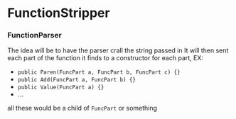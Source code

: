 # FunctionStripper #

### FunctionParser ###

The idea will be to have the parser crall the string passed in
It will then sent each part of the function it finds to a constructor for each part, EX:

- ```public Paren(FuncPart a, FuncPart b, FuncPart c) {}```
- ```public Add(FuncPart a, FuncPart b) {}```
- ```public Value(FuncPart a) {}```
- ...

all these would be a child of ```FuncPart``` or something